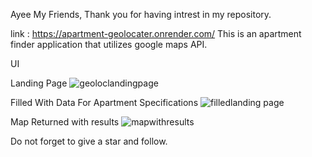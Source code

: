Ayee My Friends,
 Thank you for having intrest in my repository.
 
 link : https://apartment-geolocater.onrender.com/ 
 This is an apartment finder application that utilizes google maps API.
 
 UI
 
 Landing Page
 ![geoloclandingpage](https://user-images.githubusercontent.com/36034617/168469937-ed750bac-a5a9-42de-9e82-c9f93720bb94.png)

Filled With Data For Apartment  Specifications
![filledlanding page](https://user-images.githubusercontent.com/36034617/168469943-547b0c62-0a08-478d-b0e3-3ad8d73ee37d.png)

Map Returned with results
![mapwithresults](https://user-images.githubusercontent.com/36034617/168469958-41033433-1ed9-401a-a267-5956712f9122.png)

Do not forget to give a star and follow.
